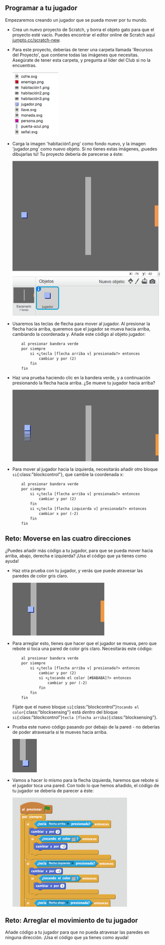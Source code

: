 ## Programar a tu jugador

Empezaremos creando un jugador que se pueda mover por tu mundo.

+ Crea un nuevo proyecto de Scratch, y borra el objeto gato para que el proyecto esté vacío. Puedes encontrar el editor online de Scratch aquí <a href="http://jumpto.cc/scratch-new">jumpto.cc/scratch-new</a>.

+ Para este proyecto, deberías de tener una carpeta llamada 'Recursos del Proyecto', que contiene todas las imágenes que necesitas. Asegúrate de tener esta carpeta, y pregunta al líder del Club si no la encuentras.

	![screenshot](images/world-resources.png)

+ Carga la imagen 'habitación1.png' como fondo nuevo, y la imagen 'jugador.png' como nuevo objeto. Si no tienes estas imágenes, ¡puedes dibujarlas tú! Tu proyecto debería de parecerse a éste:

	![screenshot](images/world-player.png)

+ Usaremos las teclas de flecha para mover al jugador. Al presionar la flecha hacia arriba, queremos que el jugador se mueva hacia arriba, cambiando la coordenada y. Añade este código al objeto jugador:

	```blocks
		al presionar bandera verde
		por siempre
   			si <¿tecla [flecha arriba v] presionada?> entonces
      			cambiar y por (2)
   			fin
		fin
	```

+ Haz una prueba haciendo clic en la bandera verde, y a continuación presionando la flecha hacia arriba. ¿Se mueve tu jugador hacia arriba?

	![screenshot](images/world-up.png)

+ Para mover al jugador hacia la izquierda, necesitarás añadir otro bloque `si`{:class:"blockcontrol"}, que cambie la coordenada x:

	```blocks
		al presionar bandera verde
		por siempre
   			si <¿tecla [flecha arriba v] presionada?> entonces
      			cambiar y por (2)
   			fin
   			si <¿tecla [flecha izquierda v] presionada?> entonces
      			cambiar x por (-2)
   			fin
		fin
	```

## Reto: Moverse en las cuatro direcciones 
¿Puedes añadir más código a tu jugador, para que se pueda mover hacia arriba, abajo, derecha e izquierda? ¡Usa el código que ya tienes como ayuda!

+ Haz otra prueba con tu jugador, y verás que puede atravesar las paredes de color gris claro.

	![screenshot](images/world-walls.png)

+ Para arreglar esto, tienes que hacer que el jugador se mueva, pero que rebote si toca una pared de color gris claro. Necesitarás este código:

	```blocks
		al presionar bandera verde
		por siempre
   			si <¿tecla [flecha arriba v] presionada?> entonces
      			cambiar y por (2)
      			si <¿tocando el color [#BABABA]?> entonces
         			cambiar y por (-2)
      			fin
   			fin
		fin
	```

	Fíjate que el nuevo bloque `si`{:class:"blockcontrol"}`tocando el color`{:class:"blocksensing"} está _dentro_ del bloque `si`{:class:"blockcontrol"}`tecla [flecha arriba]`{:class:"blocksensing"}.

+ Prueba este nuevo código pasando por debajo de la pared - no deberías de poder atravesarla si te mueves hacia arriba.

	![screenshot](images/world-walls-test.png)

+ Vamos a hacer lo mismo para la flecha izquierda, haremos que rebote si el jugador toca una pared. Con todo lo que hemos añadido, el código de tu jugador se debería de parecer a éste:

	![screenshot](images/world-wall-code.png)

## Reto: Arreglar el movimiento de tu jugador 
Añade código a tu jugador para que no pueda atravesar las paredes en ninguna dirección. ¡Usa el código que ya tienes como ayuda!
